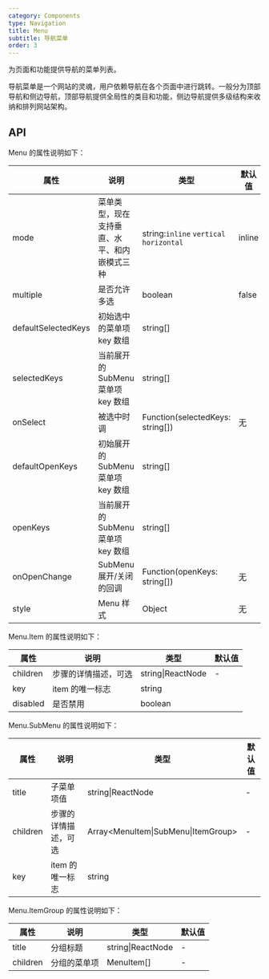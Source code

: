 ```yaml
---
category: Components
type: Navigation
title: Menu
subtitle: 导航菜单
order: 3
---
```


为页面和功能提供导航的菜单列表。

导航菜单是一个网站的灵魂，用户依赖导航在各个页面中进行跳转。一般分为顶部导航和侧边导航，顶部导航提供全局性的类目和功能，侧边导航提供多级结构来收纳和排列网站架构。

## API
Menu 的属性说明如下：

属性 | 说明 | 类型 | 默认值
-----|-----|-----|------
mode | 菜单类型，现在支持垂直、水平、和内嵌模式三种 | string:`inline` `vertical` `horizontal`  | inline
multiple | 是否允许多选 | boolean | false
defaultSelectedKeys | 初始选中的菜单项 key 数组 | string[] |  |
selectedKeys | 当前展开的 SubMenu 菜单项 key 数组 | string[] |  |
onSelect | 被选中时调 | Function(selectedKeys: string[]) | 无 |
defaultOpenKeys | 初始展开的 SubMenu 菜单项 key 数组 | string[] |  |
openKeys | 当前展开的 SubMenu 菜单项 key 数组 | string[] |  |
onOpenChange | SubMenu 展开/关闭的回调 | Function(openKeys: string[]) | 无 |
style | Menu 样式 | Object | 无 |

Menu.Item 的属性说明如下：

属性 | 说明 | 类型 | 默认值
-----|-----|-----|------
children | 步骤的详情描述，可选 | string\|ReactNode | -  
key | item 的唯一标志 | string |
disabled | 是否禁用 | boolean |

Menu.SubMenu 的属性说明如下：

属性 | 说明 | 类型 | 默认值
-----|-----|-----|------
title | 子菜单项值 | string\|ReactNode | -
children | 步骤的详情描述，可选 | Array<MenuItem\|SubMenu\|ItemGroup> | -  
key | item 的唯一标志 | string |

Menu.ItemGroup 的属性说明如下：

属性 | 说明 | 类型 | 默认值
-----|-----|-----|------
title | 分组标题 | string\|ReactNode | -
children | 分组的菜单项 | MenuItem[] | -  
